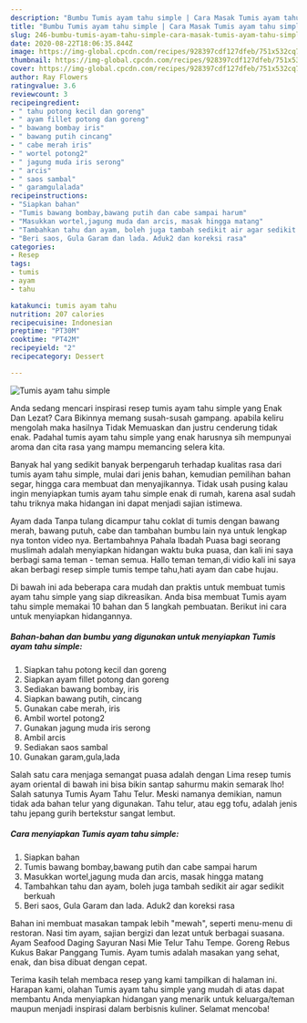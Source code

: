 ```yaml
---
description: "Bumbu Tumis ayam tahu simple | Cara Masak Tumis ayam tahu simple Yang Sempurna"
title: "Bumbu Tumis ayam tahu simple | Cara Masak Tumis ayam tahu simple Yang Sempurna"
slug: 246-bumbu-tumis-ayam-tahu-simple-cara-masak-tumis-ayam-tahu-simple-yang-sempurna
date: 2020-08-22T18:06:35.844Z
image: https://img-global.cpcdn.com/recipes/928397cdf127dfeb/751x532cq70/tumis-ayam-tahu-simple-foto-resep-utama.jpg
thumbnail: https://img-global.cpcdn.com/recipes/928397cdf127dfeb/751x532cq70/tumis-ayam-tahu-simple-foto-resep-utama.jpg
cover: https://img-global.cpcdn.com/recipes/928397cdf127dfeb/751x532cq70/tumis-ayam-tahu-simple-foto-resep-utama.jpg
author: Ray Flowers
ratingvalue: 3.6
reviewcount: 3
recipeingredient:
- " tahu potong kecil dan goreng"
- " ayam fillet potong dan goreng"
- " bawang bombay iris"
- " bawang putih cincang"
- " cabe merah iris"
- " wortel potong2"
- " jagung muda iris serong"
- " arcis"
- " saos sambal"
- " garamgulalada"
recipeinstructions:
- "Siapkan bahan"
- "Tumis bawang bombay,bawang putih dan cabe sampai harum"
- "Masukkan wortel,jagung muda dan arcis, masak hingga matang"
- "Tambahkan tahu dan ayam, boleh juga tambah sedikit air agar sedikit berkuah"
- "Beri saos, Gula Garam dan lada. Aduk2 dan koreksi rasa"
categories:
- Resep
tags:
- tumis
- ayam
- tahu

katakunci: tumis ayam tahu 
nutrition: 207 calories
recipecuisine: Indonesian
preptime: "PT30M"
cooktime: "PT42M"
recipeyield: "2"
recipecategory: Dessert

---
```



![Tumis ayam tahu simple](https://img-global.cpcdn.com/recipes/928397cdf127dfeb/751x532cq70/tumis-ayam-tahu-simple-foto-resep-utama.jpg)

Anda sedang mencari inspirasi resep tumis ayam tahu simple yang Enak Dan Lezat? Cara Bikinnya memang susah-susah gampang. apabila keliru mengolah maka hasilnya Tidak Memuaskan dan justru cenderung tidak enak. Padahal tumis ayam tahu simple yang enak harusnya sih mempunyai aroma dan cita rasa yang mampu memancing selera kita.

Banyak hal yang sedikit banyak berpengaruh terhadap kualitas rasa dari tumis ayam tahu simple, mulai dari jenis bahan, kemudian pemilihan bahan segar, hingga cara membuat dan menyajikannya. Tidak usah pusing kalau ingin menyiapkan tumis ayam tahu simple enak di rumah, karena asal sudah tahu triknya maka hidangan ini dapat menjadi sajian istimewa.

Ayam dada Tanpa tulang dicampur tahu coklat di tumis dengan bawang merah, bawang putuh, cabe dan tambahan bumbu lain nya untuk lengkap nya tonton video nya. Bertambahnya Pahala Ibadah Puasa bagi seorang muslimah adalah menyiapkan hidangan waktu buka puasa, dan kali ini saya berbagi sama teman - teman semua. Hallo teman teman,di vidio kali ini saya akan berbagi resep simple tumis tempe tahu,hati ayam dan cabe hujau.


Di bawah ini ada beberapa cara mudah dan praktis untuk membuat tumis ayam tahu simple yang siap dikreasikan. Anda bisa membuat Tumis ayam tahu simple memakai 10 bahan dan 5 langkah pembuatan. Berikut ini cara untuk menyiapkan hidangannya.

<!--inarticleads1-->

##### Bahan-bahan dan bumbu yang digunakan untuk menyiapkan Tumis ayam tahu simple:

1. Siapkan  tahu potong kecil dan goreng
1. Siapkan  ayam fillet potong dan goreng
1. Sediakan  bawang bombay, iris
1. Siapkan  bawang putih, cincang
1. Gunakan  cabe merah, iris
1. Ambil  wortel potong2
1. Gunakan  jagung muda iris serong
1. Ambil  arcis
1. Sediakan  saos sambal
1. Gunakan  garam,gula,lada


Salah satu cara menjaga semangat puasa adalah dengan Lima resep tumis ayam oriental di bawah ini bisa bikin santap sahurmu makin semarak lho! Salah satunya Tumis Ayam Tahu Telur. Meski namanya demikian, namun tidak ada bahan telur yang digunakan. Tahu telur, atau egg tofu, adalah jenis tahu jepang gurih bertekstur sangat lembut. 

<!--inarticleads2-->

##### Cara menyiapkan Tumis ayam tahu simple:

1. Siapkan bahan
1. Tumis bawang bombay,bawang putih dan cabe sampai harum
1. Masukkan wortel,jagung muda dan arcis, masak hingga matang
1. Tambahkan tahu dan ayam, boleh juga tambah sedikit air agar sedikit berkuah
1. Beri saos, Gula Garam dan lada. Aduk2 dan koreksi rasa


Bahan ini membuat masakan tampak lebih &#34;mewah&#34;, seperti menu-menu di restoran. Nasi tim ayam, sajian bergizi dan lezat untuk berbagai suasana. Ayam Seafood Daging Sayuran Nasi Mie Telur Tahu Tempe. Goreng Rebus Kukus Bakar Panggang Tumis. Ayam tumis adalah masakan yang sehat, enak, dan bisa dibuat dengan cepat. 

Terima kasih telah membaca resep yang kami tampilkan di halaman ini. Harapan kami, olahan Tumis ayam tahu simple yang mudah di atas dapat membantu Anda menyiapkan hidangan yang menarik untuk keluarga/teman maupun menjadi inspirasi dalam berbisnis kuliner. Selamat mencoba!
